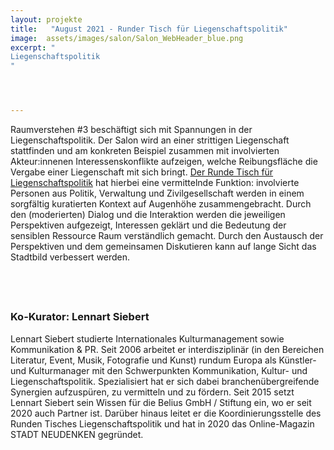```yaml
---
layout: projekte
title:   "August 2021 - Runder Tisch für Liegenschaftspolitik"
image:  assets/images/salon/Salon_WebHeader_blue.png
excerpt: "
Liegenschaftspolitik
"




---
```


Raumverstehen #3 beschäftigt sich mit Spannungen in der Liegenschaftspolitik. Der Salon wird an einer strittigen Liegenschaft stattfinden und am konkreten Beispiel zusammen mit involvierten Akteur:innenen Interessenskonflikte aufzeigen, welche Reibungsfläche die Vergabe einer Liegenschaft mit sich bringt. [Der Runde Tisch für Liegenschaftspolitik](https://stadtneudenken.net/runder-tisch/) hat hierbei eine vermittelnde Funktion: involvierte Personen aus Politik, Verwaltung und Zivilgesellschaft werden in einem sorgfältig kuratierten Kontext auf Augenhöhe zusammengebracht. Durch den (moderierten) Dialog und die Interaktion werden die jeweiligen Perspektiven aufgezeigt, Interessen geklärt und die Bedeutung der sensiblen Ressource Raum verständlich gemacht. Durch den Austausch der Perspektiven und dem gemeinsamen Diskutieren kann auf lange Sicht das Stadtbild verbessert werden.



## <br> 
### Ko-Kurator: Lennart Siebert
Lennart Siebert studierte Internationales Kulturmanagement sowie Kommunikation & PR. Seit 2006 arbeitet er interdisziplinär (in den Bereichen Literatur, Event, Musik, Fotografie und Kunst) rundum Europa als Künstler- und Kulturmanager mit den Schwerpunkten Kommunikation, Kultur- und Liegenschaftspolitik. Spezialisiert hat er sich dabei branchenübergreifende Synergien aufzuspüren, zu vermitteln und zu fördern. Seit 2015 setzt Lennart Siebert sein Wissen für die Belius GmbH / Stiftung ein, wo er seit 2020 auch Partner ist. Darüber hinaus leitet er die Koordinierungsstelle des Runden Tisches Liegenschaftspolitik und hat in 2020 das Online-Magazin STADT NEUDENKEN gegründet.